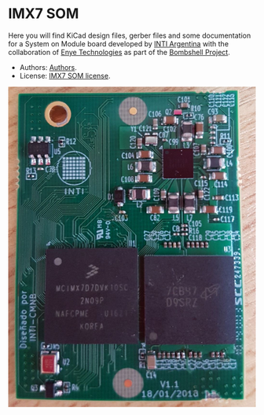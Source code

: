 # IMX7 SOM

Here you will find KiCad design files, gerber files and some documentation for a System on Module board
developed by [INTI Argentina](http://www.inti.gob.ar/) with the collaboration of [Enye Technologies](https://enyetechnologies.com/) as part of the [Bombshell Project](https://bombshell.ink/).

 - Authors: [Authors](AUTHORS.md).
 - License: [IMX7 SOM license](LICENSE).

![iMX7 SoM picture](img/top.jpg)
